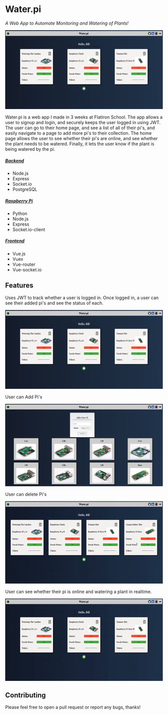 # Water.pi
*A Web App to Automate Monitoring and Watering of Plants!*

![intro](https://github.com/ethancollins0/capstone-backend/blob/master/GitFiles/Home.png)

Water.pi is a web app I made in 3 weeks at Flatiron School. The app allows a user to signup and login, and securely keeps the user logged in using JWT. The user can go to their home page, and see a list of all of their pi's, and easily navigate to a page to add more pi's to their collection. The home page allows the user to see whether their pi's are online, and see whether the plant needs to be watered. Finally, it lets the user know if the plant is being watered by the pi.

##### [Backend](https://github.com/ethancollins0/capstone-backend)
- Node.js
- Express
- Socket.io
- PostgreSQL

##### [Raspberry Pi](https://github.com/ethancollins0/raspberry-pi-api)
- Python
- Node.js
- Express
- Socket.io-client

##### [Frontend](https://github.com/ethancollins0/capstone-frontend)
- Vue.js
- Vuex
- Vue-router
- Vue-socket.io

## Features
Uses JWT to track whether a user is logged in. Once logged in, a user can see their added pi's and see the status of each.

![home](https://github.com/ethancollins0/capstone-backend/blob/master/GitFiles/Home.png)

User can Add Pi's

![adding](https://github.com/ethancollins0/capstone-backend/blob/master/GitFiles/Adding.png)

User can delete Pi's

![deleting](https://github.com/ethancollins0/capstone-backend/blob/master/GitFiles/Deleting.gif)


User can see whether their pi is online and watering a plant in realtime.

![watering](https://github.com/ethancollins0/capstone-backend/blob/master/GitFiles/Watering.gif)

## Contributing
Please feel free to open a pull request or report any bugs, thanks!
